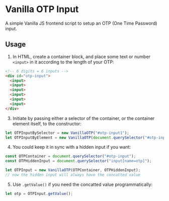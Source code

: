 # Vanilla OTP Input
A simple Vanilla JS frontend script to setup an OTP (One Time Password) input.

## Usage
1. In HTML, create a container block, and place some text or number `<input>` in it according to the length of your OTP:
```html
<!-- 6 digits = 6 inputs -->
<div id="otp-input">
  <input>
  <input>
  <input>
  <input>
  <input>
  <input>
</div>
```
3. Initiate by passing either a selector of the container, or the container element itself, to the constructor:
```js
let OTPInputBySelector = new VanillaOTP("#otp-input1");
let OTPInputByElement = new VanillaOTP(document.querySelector("#otp-input2"));
```
4. You could keep it in sync with a hidden input if you want:
```js
const OTPContainer = document.querySelector("#otp-input");
const OTPHiddenInput = document.querySelector("input[name=otp]");

let OTPInput = new VanillaOTP(OTPContainer, OTPHiddenInput);
// now the hidden input will always have the concatted value
```
5. Use `.getValue()` if you need the concatted value programmatically:
```js
let otp = OTPInput.getValue();
```

